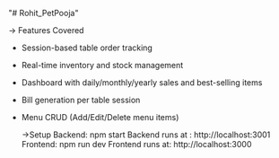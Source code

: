 "# Rohit_PetPooja" 


-> Features Covered

- Session-based table order tracking

- Real-time inventory and stock management

- Dashboard with daily/monthly/yearly sales and best-selling items

- Bill generation per table session

- Menu CRUD (Add/Edit/Delete menu items)

  ->Setup
  Backend:
  npm start
  Backend runs at : http://localhost:3001
  Frontend:
  npm run dev
  Frontend runs at: http://localhost:3000

  
